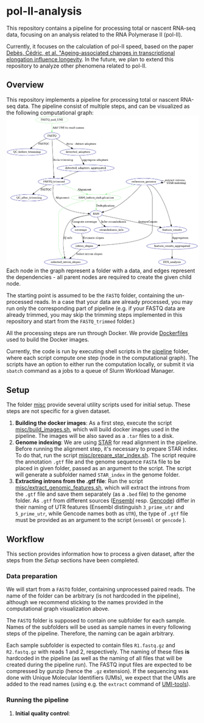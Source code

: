 # pol-II-analysis

This repository contains a pipeline for processing total or nascent RNA-seq data,
focusing on an analysis related to the RNA Polymerase II (pol-II).

Currently, it focuses on the calculation of pol-II speed, based on the paper
[Debès, Cédric, et al. "Ageing-associated changes in transcriptional elongation influence longevity](https://www.nature.com/articles/s41586-023-05922-y).
In the future, we plan to extend this repository to analyze other phenomena related to pol-II.

## Overview
This repository implements a pipeline for processing  total or nascent RNA-seq data. 
The pipeline consist of multiple steps, and can be visualized as the following computational graph:
![image](misc/dag.png)
Each node in the graph represent a folder with a data, and edges represent the dependencies - all parent nodes are required to create
the given child node.

The starting point is assumed to be the ```FASTQ``` folder, containing the un-processed reads. 
In a case that your data are already processed, you may run only the corresponding part of pipeline 
(e.g. if your FASTQ data are already trimmed, you may skip the trimming steps 
implemented in this repository and start from the ```FASTQ_trimmed``` folder.)

All the processing steps are run through Docker. We provide [Dockerfiles](./dockerfiles) used to build the Docker images.

Currently, the code is run by executing shell scripts in the [pipeline](./pipeline) folder, 
where each script compute one step (node in the computational graph). The scripts have
an option to either run the computation locally, or submit it via
```sbatch``` command as a jobs to a queue of Slurm Workload Manager.

## Setup
The folder [misc](./misc) provide several utility scripts used for initial setup. 
These steps are not specific for a given dataset.
1. **Building the docker images**: As a first step, execute the script 
[misc/build_images.sh](misc/build_images.sh), which will build docker images
used in the pipeline. The images will be also saved as a ```.tar``` files to a disk.
2. **Genome indexing**: We are using [STAR](https://github.com/alexdobin/STAR) 
for read alignment in the pipeline. Before running the alignment step,
it's necessary to prepare STAR index. 
To do that, run the script [misc/prepare_star_index.sh](misc/prepare_star_index.sh). 
The script require the annotation ```.gtf``` file and the genome sequence ```FASTA``` file to be placed
in given folder, passed as an argument to the script. The script will generate a subfolder 
named ```STAR_index``` in the genome folder.
3. **Extracting introns from the .gtf file**: Run the script [misc/extract_genomic_features.sh](misc/extract_genomic_features.sh),
which will extract the introns from the ```.gtf``` file and save them separately (as a ```.bed``` file)
to the genome folder. As ```.gtf``` from different sources ([Ensembl](https://www.ensembl.org/index.html) 
resp. [Gencode](https://www.gencodegenes.org/)) differ in their naming of UTR
features (Ensembl distinguish ```3_prime_utr``` and ```5_prime_utr```, while Gencode names both as ```UTR```),
the type of ```.gtf``` file must be provided as an argument to the script (```ensembl``` or ```gencode``` ).
## Workflow
This section provides information how to process a given dataset, after the steps from the 
*Setup* sections have been completed.
### Data preparation
We will start from a ```FASTQ``` folder, containing unprocessed paired reads.
The name of the folder can be arbitrary (is not hardcoded in the pipeline), although we
recommend sticking to the names provided in the computational graph visualization above.

The ```FASTQ``` folder is supposed to contain one subfolder for each sample. Names of
the subfolders will be used as sample names in every following steps of the pipeline. Therefore,
the naming can be again arbitrary.

Each sample subfolder is expected to contain files ```R1.fastq.gz``` and ```R2.fastq.gz``` with
reads 1 and 2, respectively. The naming of these files **is** hardcoded in the pipeline 
(as well as the naming of all files that will be created during the pipeline run). The FASTQ input files
are expected to be compressed by gunzip (hence the ```.gz``` extension).
If the sequencing was done with Unique Molecular Identifiers (UMIs), we expect that the
UMIs are added to the read names (using e.g. the ```extract``` command of [UMI-tools](https://umi-tools.readthedocs.io/en/latest/)).
### Running the pipeline
1. **Initial quality control**: 
